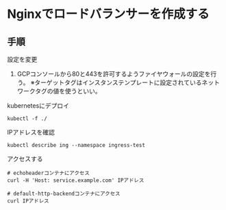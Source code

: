 # Nginxでロードバランサーを作成する

## 手順

設定を変更

1. GCPコンソールから80と443を許可するようファイヤウォールの設定を行う。
  ※ターゲットタグはインスタンステンプレートに設定されているネットワークタグの値を使うといい。


kubernetesにデプロイ

```
kubectl -f ./
```

IPアドレスを確認

```
kubectl describe ing --namespace ingress-test
```

アクセスする

```
# echoheaderコンテナにアクセス
curl -H 'Host: service.example.com' IPアドレス

# default-http-backendコンテナにアクセス
curl IPアドレス
```
